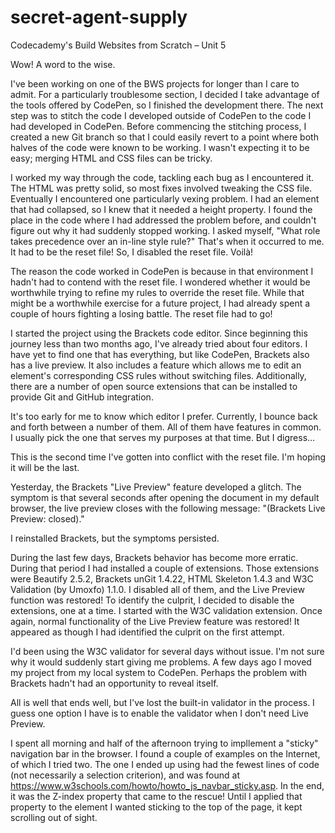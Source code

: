 # secret-agent-supply
Codecademy's Build Websites from Scratch – Unit 5

Wow! A word to the wise.

I've been working on one of the BWS projects for longer than I care to admit. For a particularly troublesome section, I decided I take advantage of the tools offered by CodePen, so I finished the development there. The next step was to stitch the code I developed outside of CodePen to the code I had developed in CodePen. Before commencing the stitching process, I created a new Git branch so that I could easily revert to a point where both halves of the code were known to be working. I wasn't expecting it to be easy; merging HTML and CSS files can be tricky.

I worked my way through the code, tackling each bug as I encountered it. The HTML was pretty solid, so most fixes involved tweaking the CSS file. Eventually I encountered one particularly vexing problem. I had an element that had collapsed, so I knew that it needed a height property. I found the place in the code where I had addressed the problem before, and couldn't figure out why it had suddenly stopped working. I asked myself, "What role takes precedence over an in-line style rule?" That's when it occurred to me. It had to be the reset file! So, I disabled the reset file. Voilà!

The reason the code worked in CodePen is because in that environment I hadn't had to contend with the reset file. I wondered whether it would be worthwhile trying to refine my rules to override the reset file. While that might be a worthwhile exercise for a future project, I had already spent a couple of hours fighting a losing battle. The reset file had to go!

I started the project using the Brackets code editor. Since beginning this journey less than two months ago, I've already tried about four editors. I have yet to find one that has everything, but like CodePen, Brackets also has a live preview. It also includes a feature which allows me to edit an element's corresponding CSS rules without switching files. Additionally, there are a number of open source extensions that can be installed to provide Git and GitHub integration.

It's too early for me to know which editor I prefer. Currently, I bounce back and forth between a number of them. All of them have features in common. I usually pick the one that serves my purposes at that time. But I digress…

This is the second time I've gotten into conflict with the reset file. I'm hoping it will be the last.

Yesterday, the Brackets "Live Preview" feature developed a glitch. The symptom is that several seconds after opening the document in my default browser, the live preview closes with the following message: "(Brackets Live Preview: closed)."

I reinstalled Brackets, but the symptoms persisted.

During the last few days, Brackets behavior has become more erratic. During that period I had installed a couple of extensions. Those extensions were Beautify 2.5.2, Brackets unGit 1.4.22, HTML Skeleton 1.4.3 and W3C Validation (by Umoxfo) 1.1.0. I disabled all of them, and the Live Preview function was restored! To identify the culprit, I decided to disable the extensions, one at a time. I started with the W3C validation extension. Once again, normal functionality of the Live Preview feature was restored! It appeared as though I had identified the culprit on the first attempt.

I'd been using the W3C validator for several days without issue. I'm not sure why it would suddenly start giving me problems. A few days ago I moved my project from my local system to CodePen. Perhaps the problem with Brackets hadn't had an opportunity to reveal itself.

All is well that ends well, but I've lost the built-in validator in the process. I guess one option I have is to enable the validator when I don't need Live Preview.

I spent all morning and half of the afternoon trying to impllement a "sticky" navigation bar in the browser. I found a couple of examples on the Internet, of which I tried two. The one I ended up using had the fewest lines of code (not necessarily a selection criterion), and was found at https://www.w3schools.com/howto/howto_js_navbar_sticky.asp. In the end, it was the Z-index property that came to the rescue! Until I applied that property to the element I wanted sticking to the top of the page, it kept scrolling out of sight.
